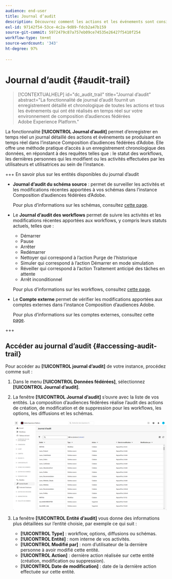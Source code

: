```yaml
---
audience: end-user
title: Journal d’audit
description: Découvrez comment les actions et les événements sont consignés et accessibles dans le journal d’audit.
exl-id: 97142f54-53ce-4c2a-9d89-fdcb2a47b159
source-git-commit: 5972479c87a757eb09ce74535e26427f5410f254
workflow-type: tm+mt
source-wordcount: '343'
ht-degree: 97%

---
```


# Journal d’audit {#audit-trail}

>[!CONTEXTUALHELP]
>id="dc_audit_trail"
>title="Journal d’audit"
>abstract="La fonctionnalité de journal d’audit fournit un enregistrement détaillé et chronologique de toutes les actions et tous les événements qui ont été réalisés en temps réel sur votre environnement de composition d’audiences fédérées Adobe Experience Platform."

La fonctionnalité **[!UICONTROL Journal d’audit]** permet d’enregistrer en temps réel un journal détaillé des actions et événements se produisant en temps réel dans l’instance Composition d’audiences fédérées d’Adobe. Elle offre une méthode pratique d’accès à un enregistrement chronologique des données, en répondant à des requêtes telles que : le statut des workflows, les dernières personnes qui les modifient ou les activités effectuées par les utilisateurs et utilisatrices au sein de l’instance.

+++ En savoir plus sur les entités disponibles du journal d’audit

* **Journal d’audit du schéma source** : permet de surveiller les activités et les modifications récentes apportées à vos schémas dans l’instance Composition d’audiences fédérées d’Adobe.

  Pour plus d’informations sur les schémas, consultez [cette page](../customer/schemas.md).

* Le **Journal d’audit des workflows** permet de suivre les activités et les modifications récentes apportées aux workflows, y compris leurs statuts actuels, telles que :

   * Démarrer
   * Pause
   * Arrêter
   * Redémarrer
   * Nettoyer qui correspond à l’action Purge de l’historique
   * Simuler qui correspond à l’action Démarrer en mode simulation
   * Réveiller qui correspond à l’action Traitement anticipé des tâches en attente
   * Arrêt inconditionnel

  Pour plus d’informations sur les workflows, consultez [cette page](../compositions/gs-compositions.md).

* Le **Compte externe** permet de vérifier les modifications apportées aux comptes externes dans l’instance Composition d’audiences Adobe.

  Pour plus d’informations sur les comptes externes, consultez cette [page](../connections/federated-db.md).

+++

## Accéder au journal d’audit {#accessing-audit-trail}

Pour accéder au **[!UICONTROL journal d’audit]** de votre instance, procédez comme suit :

1. Dans le menu **[!UICONTROL Données fédérées]**, sélectionnez **[!UICONTROL Journal d’audit]**.

1. La fenêtre **[!UICONTROL Journal d’audit]** s’ouvre avec la liste de vos entités. La composition d’audiences fédérées réalise l’audit des actions de création, de modification et de suppression pour les workflows, les options, les diffusions et les schémas.

   ![](assets/audit_trail.png)

1. La fenêtre **[!UICONTROL Entité d’audit]** vous donne des informations plus détaillées sur l’entité choisie, par exemple ce qui suit :

   * **[!UICONTROL Type]** : workflow, options, diffusions ou schémas.
   * **[!UICONTROL Entité]** : nom interne de vos activités.
   * **[!UICONTROL Modifié par]** : nom d’utilisateur de la dernière personne à avoir modifié cette entité.
   * **[!UICONTROL Action]** : dernière action réalisée sur cette entité (création, modification ou suppression).
   * **[!UICONTROL Date de modification]** : date de la dernière action effectuée sur cette entité.
